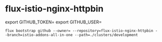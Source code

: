 # flux-istio-nginx-httpbin

export GITHUB_TOKEN=
export GITHUB_USER=

`flux bootstrap github --owner= --repository=flux-istio-nginx-httpbin --branch=istio-addons-all-in-one --path=./clusters/development`
